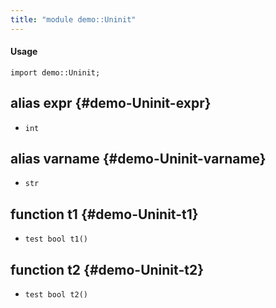 ```yaml
---
title: "module demo::Uninit"
---
```


#### Usage

`import demo::Uninit;`

## alias expr {#demo-Uninit-expr}

* `int`

## alias varname {#demo-Uninit-varname}

* `str`

## function t1 {#demo-Uninit-t1}

* ``test bool t1()``

## function t2 {#demo-Uninit-t2}

* ``test bool t2()``

